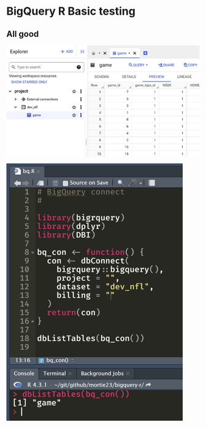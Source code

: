 # BigQuery R Basic testing

## All good

![](./man/img/bigquery.png)  

![](./man/img/bigquery-rstudio.png)

